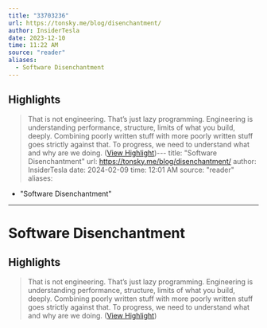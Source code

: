 ```yaml
---
title: "33703236"
url: https://tonsky.me/blog/disenchantment/
author: InsiderTesla
date: 2023-12-10
time: 11:22 AM
source: "reader"
aliases:
  - Software Disenchantment
---
```

## Highlights
> That is not engineering. That’s just lazy programming. Engineering is understanding performance, structure, limits of what you build, deeply. Combining poorly written stuff with more poorly written stuff goes strictly against that. To progress, we need to understand what and why are we doing. ([View Highlight](https://read.readwise.io/read/01he1467cgzx93qym4m4en8d6f))---
title: "Software Disenchantment"
url: https://tonsky.me/blog/disenchantment/
author: InsiderTesla
date: 2024-02-09
time: 12:01 AM
source: "reader"
aliases:
  - "Software Disenchantment"
---
# Software Disenchantment

## Highlights
> That is not engineering. That’s just lazy programming. Engineering is understanding performance, structure, limits of what you build, deeply. Combining poorly written stuff with more poorly written stuff goes strictly against that. To progress, we need to understand what and why are we doing. ([View Highlight](https://read.readwise.io/read/01he1467cgzx93qym4m4en8d6f))

